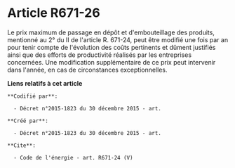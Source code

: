# Article R671-26

Le prix maximum de passage en dépôt et d'embouteillage des produits, mentionné au 2° du II de l'article R. 671-24, peut être
modifié une fois par an pour tenir compte de l'évolution des coûts pertinents et dûment justifiés ainsi que des efforts de
productivité réalisés par les entreprises concernées. Une modification supplémentaire de ce prix peut intervenir dans
l'année, en cas de circonstances exceptionnelles.

**Liens relatifs à cet article**

	**Codifié par**:

	  - Décret n°2015-1823 du 30 décembre 2015 - art.

	**Créé par**:

	  - Décret n°2015-1823 du 30 décembre 2015 - art.

	**Cite**:

	  - Code de l'énergie - art. R671-24 (V)
